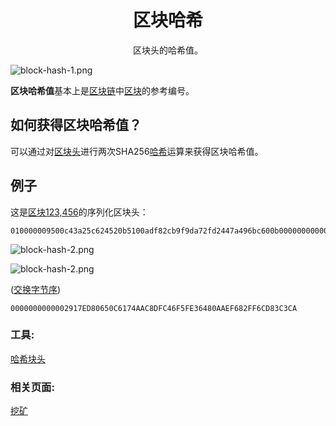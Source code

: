 # <center>区块哈希</center>
<center>区块头的哈希值。</center>

![block-hash-1.png](img/block-hash-1%20(1).png)

**区块哈希值**基本上是[区块链](../../../Beginners/How%20Bitcoin%20Works/2.Mining/1.Blockchain/Blockchain.md)中[区块](../../../Beginners/How%20Bitcoin%20Works/2.Mining/2.Blocks/Blocks.md)的参考编号。

## 如何获得区块哈希值？
可以通过对[区块头](../block-header/block-header.md)进行两次SHA256[哈希](../../Other/Hash%20Function/Hash%20Function.md)运算来获得区块哈希值。

## 例子

这是[区块123,456](https://learnmeabitcoin.com/explorer/block/0000000000002917ED80650C6174AAC8DFC46F5FE36480AAEF682FF6CD83C3CA)的序列化区块头：
```
010000009500c43a25c624520b5100adf82cb9f9da72fd2447a496bc600b0000000000006cd862370395dedf1da2841ccda0fc489e3039de5f1ccddef0e834991a65600ea6c8cb4db3936a1ae3143991
```
![block-hash-2.png](img/block-hash-2.svg)

![block-hash-2.png](img/block-hash-2.svg)

([交换字节序](https://learnmeabitcoin.com/tools/swapendian))
```
0000000000002917ED80650C6174AAC8DFC46F5FE36480AAEF682FF6CD83C3CA
```

### 工具:
[哈希块头](https://learnmeabitcoin.com/tools/hashblockheader)

### 相关页面:
[挖矿](../../Mining/Mining.md)